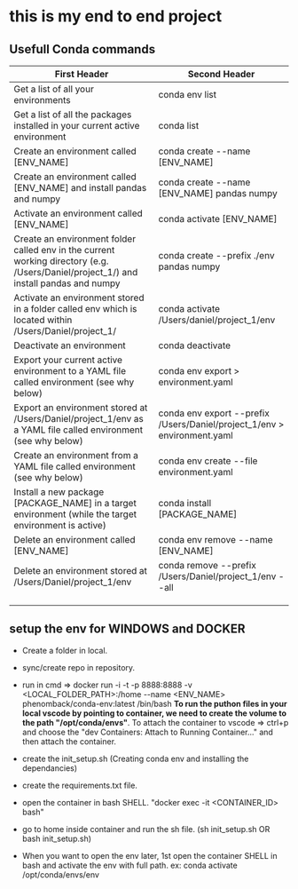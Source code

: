 # this is my end to end project

## Usefull Conda commands
| First Header  | Second Header |
| ------------- | ------------- |
| Get a list of all your environments  | conda env list  |
| Get a list of all the packages installed in your current active environment  | conda list  |
| Create an environment called [ENV_NAME]  | conda create --name [ENV_NAME]  |
| Create an environment called [ENV_NAME] and install pandas and numpy  | conda create --name [ENV_NAME] pandas numpy  |
| Activate an environment called [ENV_NAME]  | conda activate [ENV_NAME]  |
| Create an environment folder called env in the current working directory (e.g. /Users/Daniel/project_1/) and install pandas and numpy  | conda create --prefix ./env pandas numpy  |
| Activate an environment stored in a folder called env which is located within /Users/Daniel/project_1/  | conda activate /Users/daniel/project_1/env  |
| Deactivate an environment  | conda deactivate  |
| Export your current active environment to a YAML file called environment (see why below)  | conda env export > environment.yaml  |
| Export an environment stored at /Users/Daniel/project_1/env as a YAML file called environment (see why below)  | conda env export --prefix /Users/Daniel/project_1/env > environment.yaml  |
| Create an environment from a YAML file called environment (see why below)  | conda env create --file environment.yaml  |
| Install a new package [PACKAGE_NAME] in a target environment (while the target environment is active)  | conda install [PACKAGE_NAME]  |
| Delete an environment called [ENV_NAME]  | conda env remove --name [ENV_NAME]  |
| Delete an environment stored at /Users/Daniel/project_1/env  | conda remove --prefix /Users/Daniel/project_1/env --all  |
|   |   |
|   |   |
|   |   |


## setup the env for WINDOWS and DOCKER
- Create a folder in local. 
- sync/create repo in repository. 
- run in cmd => docker run -i -t -p 8888:8888 -v <LOCAL_FOLDER_PATH>:/home --name <ENV_NAME> phenomback/conda-env:latest /bin/bash
  **To run the puthon files in your local vscode by pointing to container, we need to create the volume to the path "/opt/conda/envs"**.
  To attach the container to vscode => ctrl+p and choose the "dev Containers: Attach to Running Container..." and then attach the container.
- create the init_setup.sh (Creating conda env and installing the dependancies) 
- create the requirements.txt file. 
- open the container in bash SHELL. "docker exec -it <CONTAINER_ID> bash"
- go to home inside container and run the sh file. (sh init_setup.sh OR bash init_setup.sh)

- When you want to open the env later, 1st open the container SHELL in bash and activate the env with full path. ex: conda activate /opt/conda/envs/env



